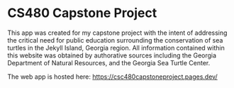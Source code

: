 # CS480 Capstone Project

This app was created for my capstone project with the intent of addressing the critical need for public education surrounding the conservation of sea turtles in the Jekyll Island, Georgia region. All information contained within this website was obtained by authorative sources including the Georgia Department of Natural Resources, and the Georgia Sea Turtle Center.

The web app is hosted here: https://csc480capstoneproject.pages.dev/

